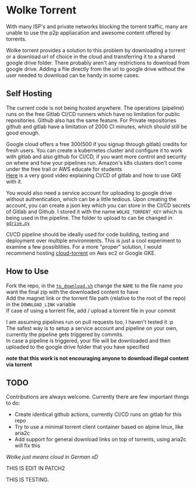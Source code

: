 # Wolke Torrent

With many ISP's and private networks blocking the torrent traffic, many are unable to use the p2p appliacation and awesome content offered by torrents. </br>

Wolke torrent provides a solution to this problem by downloading a torrent or a download url of choice in the cloud and transferring it to a shared google drive folder. There probably aren't any restrictions to download from google drive. Adding a file directly from the url to google drive without the user needed to download can be handy in some cases. </br>

## Self Hosting
The current code is not being hosted anywhere. The operations (pipeline) runs on the free Gitlab CI/CD runners which have no limitation for public repositories. Github also has the same feature. For Private repositories github and gitlab have a limitation of 2000 CI minutes, which should still be good enough. </br>

Google cloud offers a free $300 ($500 if you signup through gitlab) credits for fresh users. You can create a kubernetes cluster and configure it to work with gitlab and also github for CI/CD, if you want more control and security on where and how your pipelines run. Amazon's k8s clusters don't come under the free trail or AWS educate for students</br>
[Here](https://youtu.be/RAn4D7-_MrA) is a very good video explaining CI/CD of gitlab and how to use GKE with it. </br>

You would also need a service account for uploading to google drive without authentication, which can be a little tedious. Upon creating the account, you can create a json key which you can store in the CI/CD secrets of Gitlab and Github. I stored it with the name `WOLKE_TORRENT_KEY` which is being used in the pipeline. The folder to upload to can be changed in [`gdrive.py`](gdrive.py)</br>

CI/CD pipeline should be ideally used for code building, testing and deployment over multiple environments. This is just a cool experiment to examine a few possiblities. For a more "proper" solution, I would recommend hosting [cloud-torrent](https://github.com/jpillora/cloud-torrent) on Aws ec2 or Google GKE.

## How to Use
Fork the repo, in the [`to_download.sh`](to_download.sh) change the `NAME` to the file name you want the final zip with the downloaded content to have </br>
Add the magnet link or the torrent file path (relative to the root of the repo) in the `DOWNLOAD_LINK` variable </br>
If case of using a torrent file, add / upload a torrent file in your commit </br>

I am assuming pipelines run on pull requests too, I haven't tested it :p </br>
The safest way is to setup a service account and pipeline on your own, currently the pipeline gets triggered by commits. </br>
In case a pipeline is triggered, your file will be downloaded and then uploaded to the google drive folder that you have specified </br>

**note that this work is not encouraging anyone to download illegal content via torrent** </br>

## TODO
Contributions are always welcome. Currently there are few important things to do:
* Create identical github actions, currently CI/CD runs on gitlab for this repo
* Try to use a minimal torrent client container based on alpine linux, like aria2c
* Add support for general download links on top of torrents, using aria2c will fix this

_Wolke just means cloud in German xD_

THIS IS EDIT IN PATCH2


THIS IS TESTING.
